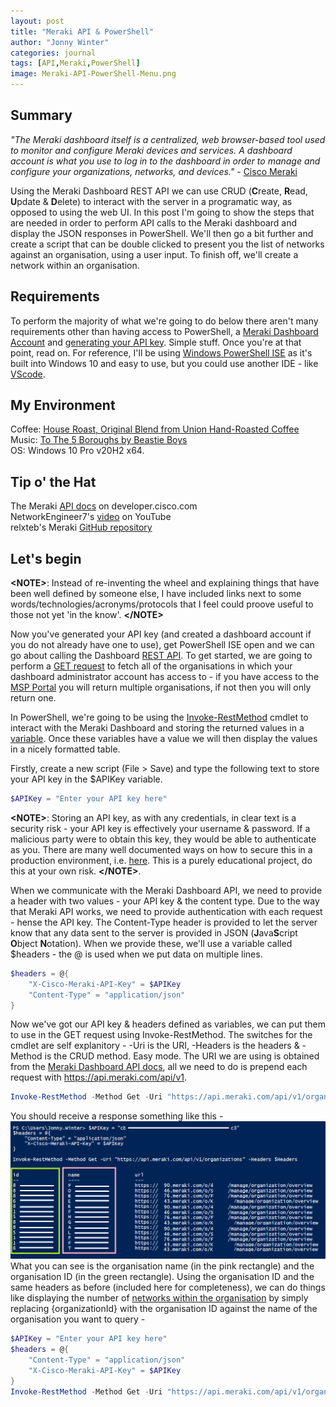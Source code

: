 ```yaml
---
layout: post
title: "Meraki API & PowerShell"
author: "Jonny Winter"
categories: journal
tags: [API,Meraki,PowerShell]
image: Meraki-API-PowerShell-Menu.png
---
```


## Summary

*"The Meraki dashboard itself is a centralized, web browser-based tool used to monitor and configure Meraki devices and services. A dashboard account is what you use to log in to the dashboard in order to manage and configure your organizations, networks, and devices."* - [Cisco Meraki](https://documentation.meraki.com/Getting_Started#:~:text=The%20Meraki%20dashboard%20itself%20is,organizations%2C%20networks%2C%20and%20devices)

Using the Meraki Dashboard REST API we can use CRUD (**C**reate, **R**ead, **U**pdate & **D**elete) to interact with the server in a programatic way, as opposed to using the web UI. In this post I'm going to show the steps that are needed in order to perform API calls to the Meraki dashboard and display the JSON responses in PowerShell. We'll then go a bit further and create a script that can be double clicked to present you the list of networks against an organisation, using a user input. To finish off, we'll create a network within an organisation.

## Requirements

To perform the majority of what we're going to do below there aren't many requirements other than having access to PowerShell, a [Meraki Dashboard Account](https://documentation.meraki.com/Getting_Started) and [generating your API key](https://documentation.meraki.com/General_Administration/Other_Topics/The_Cisco_Meraki_Dashboard_API). Simple stuff. Once you're at that point, read on. For reference, I'll be using [Windows PowerShell ISE](https://docs.microsoft.com/en-us/powershell/scripting/windows-powershell/ise/introducing-the-windows-powershell-ise?view=powershell-7.1) as it's built into Windows 10 and easy to use, but you could use another IDE - like [VScode](https://code.visualstudio.com/). 

## My Environment

Coffee: [House Roast, Original Blend from Union Hand-Roasted Coffee](https://unionroasted.com/collections/our-favourite-coffees/products/house-roast-original-blend)
<br>
Music: [To The 5 Boroughs by Beastie Boys](https://open.spotify.com/album/1yw6pIVYjbf9WoLiPkIPJv?si=hFBr1chPQ9GnD48pULQMaQ)
<br>
OS: Windows 10 Pro v20H2 x64.

## Tip o' the Hat

The Meraki [API docs](https://developer.cisco.com/meraki/api-v1/) on developer.cisco.com
<br>
NetworkEngineer7's [video](https://www.youtube.com/watch?v=MTOyge6ZZmg&ab_channel=NetworkEngineer7) on YouTube
<br>
relxteb's Meraki [GitHub repository](https://github.com/relaxteb/Meraki)

## Let's begin

**&lt;NOTE>**: Instead of re-inventing the wheel and explaining things that have been well defined by someone else, I have included links next to some words/technologies/acronyms/protocols that I feel could proove useful to those not yet 'in the know'. **&lt;/NOTE>**

Now you've generated your API key (and created a dashboard account if you do not already have one to use), get PowerShell ISE open and we can go about calling the Dashboard [REST API](https://www.youtube.com/watch?v=7YcW25PHnAA&t=1s&ab_channel=WebConcepts). To get started, we are going to perform a [GET request](https://www.youtube.com/watch?v=guYMSP7JVTA&ab_channel=Telusko) to fetch all of the organisations in which your dashboard administrator account has access to - if you have access to the [MSP Portal](https://documentation.meraki.com/General_Administration/Organizations_and_Networks/Using_the_MSP_Portal_to_Manage_Multiple_Organizations) you will return multiple organisations, if not then you will only return one.

In PowerShell, we're going to be using the [Invoke-RestMethod](https://docs.microsoft.com/en-us/powershell/module/microsoft.powershell.utility/invoke-restmethod?view=powershell-7.1) cmdlet to interact with the Meraki Dashboard and storing the returned values in a [variable](https://docs.microsoft.com/en-us/powershell/module/microsoft.powershell.core/about/about_variables?view=powershell-7.1). Once these variables have a value we will then display the values in a nicely formatted table.

Firstly, create a new script (File > Save) and type the following text to store your API key in the $APIKey variable.
```powershell
$APIKey = "Enter your API key here"
```
**&lt;NOTE>**: Storing an API key, as with any credentials, in clear text is a security risk - your API key is effectively your username & password. If a malicious party were to obtain this key, they would be able to authenticate as you. There are many well documented ways on how to secure this in a production environment, i.e. [here](https://www.freecodecamp.org/news/how-to-securely-store-api-keys-4ff3ea19ebda/). This is a purely educational project, do this at your own risk. **&lt;/NOTE>**.

When we communicate with the Meraki Dashboard API, we need to provide a header with two values - your API key & the content type. Due to the way that Meraki API works, we need to provide authentication with each request - hense the API key. The Content-Type header is provided to let the server know that any data sent to the server is provided in JSON (**J**ava**S**cript **O**bject **N**otation). When we provide these, we'll use a variable called $headers - the @ is used when we put data on multiple lines. 
```powershell
$headers = @{
    "X-Cisco-Meraki-API-Key" = $APIKey
    "Content-Type" = "application/json"
}
```
Now we've got our API key & headers defined as variables, we can put them to use in the GET request using Invoke-RestMethod. The switches for the cmdlet are self explanitory - -Uri is the URI, -Headers is the headers & -Method is the CRUD method. Easy mode. The URI we are using is obtained from the [Meraki Dashboard API docs](https://developer.cisco.com/meraki/api-v1/#!get-organizations), all we need to do is prepend each request with https://api.meraki.com/api/v1.
```powershell
Invoke-RestMethod -Method Get -Uri "https://api.meraki.com/api/v1/organizations" -Headers $Headers
```
You should receive a response something like this - 
<br>
<a href="#"><img alt="Meraki API PowerShell Get Organisations" src="/assets/img/Meraki-API-PowerShell-Get-Organisations.png"/></a>
<br>
What you can see is the organisation name (in the pink rectangle) and the organisation ID (in the green rectangle). Using the organisation ID and the same headers as before (included here for completeness), we can do things like displaying the number of [networks within the organisation](https://developer.cisco.com/meraki/api-v1/#!get-organization-networks) by simply replacing {organizationId} with the organisation ID against the name of the organisation you want to query - 
```powershell
$APIKey = "Enter your API key here"
$headers = @{
    "Content-Type" = "application/json"
    "X-Cisco-Meraki-API-Key" = $APIKey
}
Invoke-RestMethod -Method Get -Uri "https://api.meraki.com/api/v1/organizations/{organizationId}/networks" -Headers $Headers
```
